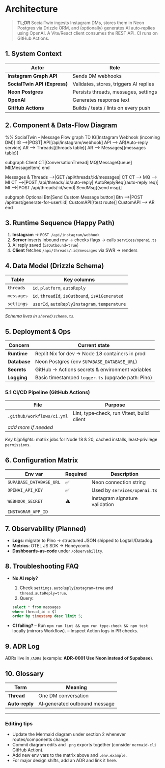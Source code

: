 # Architecture

> **TL;DR** SocialTwin ingests Instagram DMs, stores them in Neon Postgres via
> Drizzle ORM, and (optionally) generates AI auto‑replies using OpenAI. A
> Vite/React client consumes the REST API. CI runs on GitHub Actions.

## 1. System Context

| Actor                        | Role                                   |
| ---------------------------- | -------------------------------------- |
| **Instagram Graph API**      | Sends DM webhooks                      |
| **SocialTwin API (Express)** | Validates, stores, triggers AI replies |
| **Neon Postgres**            | Persists threads, messages, settings   |
| **OpenAI**                   | Generates response text                |
| **GitHub Actions**           | Builds / tests / lints on every push   |

## 2. Component & Data‑Flow Diagram

%% SocialTwin – Message Flow graph TD IG[Instagram Webhook (incoming DM)] IG
-->|POST| API[/api/instagram/webhook] API --> AR[Auto-reply service] AR -->
Threads[(threads table)] AR --> Messages[(messages table)]

subgraph Client CT[ConversationThread] MQ[MessageQueue] MI[MessageItem] end

Messages & Threads -->|GET /api/threads/:id/messages| CT CT --> MQ --> MI CT
-->|POST /api/threads/:id/auto-reply| AutoReplyReq[(auto-reply req)] MI -->|POST
/api/threads/:id/send| SendMsg[(send msg)]

subgraph Optional Btn[Send Custom Message button] Btn -->|POST
/api/test/generate-for-user/:id| CustomAPI[(test route)] CustomAPI --> AR end

## 3. Runtime Sequence (Happy Path)

1. **Instagram** → `POST /api/instagram/webhook`
2. **Server** inserts inbound row → checks flags → calls `services/openai.ts`
3. AI reply saved (`isOutbound=true`)
4. **Client** fetches `/api/threads/:id/messages` via SWR → renders

## 4. Data Model (Drizzle Schema)

| Table      | Key columns                                     |
| ---------- | ----------------------------------------------- |
| `threads`  | `id`, `platform`, `autoReply`                   |
| `messages` | `id`, `threadId`, `isOutbound`, `isAiGenerated` |
| `settings` | `userId`, `autoReplyInstagram`, `temperature`   |

_Schema lives in `shared/schema.ts`._

## 5. Deployment & Ops

| Concern      | Current state                                      |
| ------------ | -------------------------------------------------- |
| **Runtime**  | Replit Nix for dev → Node 18 containers in prod    |
| **Database** | Neon Postgres (env `SUPABASE_DATABASE_URL`)                 |
| **Secrets**  | GitHub → Actions secrets & environment variables   |
| **Logging**  | Basic timestamped `logger.ts` (upgrade path: Pino) |

### 5.1 CI/CD Pipeline (GitHub Actions)

| File                       | Purpose                                    |
| -------------------------- | ------------------------------------------ |
| `.github/workflows/ci.yml` | Lint, type‑check, run Vitest, build client |
| _add more if needed_       |                                            |

_Key highlights:_ matrix jobs for Node 18 & 20, cached installs, least‑privilege
`permissions`.

## 6. Configuration Matrix

| Env var          | Required | Description                    |
| ---------------- | -------- | ------------------------------ |
| `SUPABASE_DATABASE_URL`   | ✅       | Neon connection string         |
| `OPENAI_API_KEY` | ✅       | Used by `services/openai.ts`   |
| `WEBHOOK_SECRET` | ⚠️       | Instagram signature validation |
|`INSTAGRAM_APP_ID`|

## 7. Observability (Planned)

- **Logs**: migrate to Pino → structured JSON shipped to Logtail/Datadog.
- **Metrics**: OTEL JS SDK → Honeycomb.
- **Dashboards‑as‑code** under `/observability`.

## 8. Troubleshooting FAQ

- **No AI reply?**

  1. Check `settings.autoReplyInstagram=true` and `thread.autoReply=true`.
  2. Query:

  ```sql
  select * from messages
  where thread_id = $1
  order by timestamp desc limit 5;
  ```

- **CI failing?** – Run `npm run lint && npm run type‑check && npm test` locally
  (mirrors Workflow). – Inspect Action logs in PR checks.

## 9. ADR Log

ADRs live in `/ADRs` (example: **ADR‑0001 Use Neon instead of Supabase**).

## 10. Glossary

| Term           | Meaning                       |
| -------------- | ----------------------------- |
| **Thread**     | One DM conversation           |
| **Auto‑reply** | AI‑generated outbound message |

---

### Editing tips

- Update the Mermaid diagram under section 2 whenever routes/components change.
- Commit diagram edits and `.png` exports together (consider `mermaid-cli`
  GitHub Action).
- Add new env vars to the matrix above and `.env.example`.
- For major design shifts, add an ADR and link it here.
